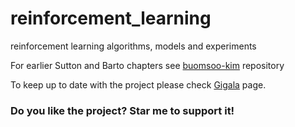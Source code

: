 # reinforcement_learning
reinforcement learning algorithms, models and experiments 


For earlier Sutton and Barto chapters see [buomsoo-kim](https://github.com/buomsoo-kim/Tabular-RL-with-Python) repository

To keep up to date with the project please check [Gigala](https://www.facebook.com/GigaTsk) page.

### Do you like the project? Star me to support it!
